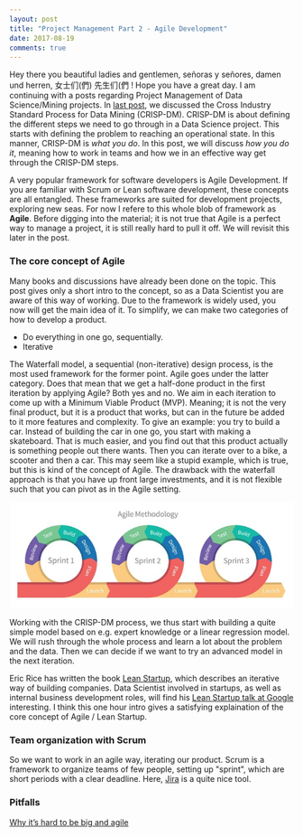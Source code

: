 ```yaml
---
layout: post
title: "Project Management Part 2 - Agile Development"
date: 2017-08-19
comments: true
---
```



Hey there you beautiful ladies and gentlemen, señoras y señores, damen und herren, 女士们(們) 先生们(們 ! Hope you have a great day. I am continuing with a posts regarding Project Management of Data Science/Mining projects. In [last post](https://herman-hellenes.github.io/blogposts/CRISP-DM), we discussed the Cross Industry Standard Process for Data Mining (CRISP-DM). CRISP-DM is about defining the different steps we need to go through in a Data Science project. This starts with defining the problem to reaching an operational state. In this manner, CRISP-DM is *what you do*.   In this post, we will discuss *how you do it*, meaning how to work in teams and how we in an effective way get through the CRISP-DM steps. 

A very popular framework for software developers is Agile Development. If you are familiar with Scrum or Lean software development, these concepts are all entangled. These frameworks are suited for development projects, exploring new seas. For now I refere to this whole blob of framework as **Agile**. Before digging into the material; it is not true that Agile is a perfect way to manage a project, it is still really hard to pull it off. We will revisit this later in the post.


### The core concept of Agile

Many books and discussions have already been done on the topic. This post gives only a short intro to the concept, so as a Data Scientist you are aware of this way of working. Due to the framework is widely used, you now will get the main idea of it. To simplify, we can make two categories of how to develop a product.

* Do everything in one go, sequentially.
* Iterative

The Waterfall model, a sequential (non-iterative) design process, is the most used framework for the former point. Agile goes under the latter category. Does that mean that we get a half-done product in the first iteration by applying Agile? Both yes and no. We aim in each iteration to come up with a Minimum Viable Product (MVP). Meaning; it is not the very final product, but it is a product that works, but can in the future be added to it more features and complexity. To give an example: you try to build a car. Instead of building the car in one go, you start with making a skateboard. That is much easier, and you find out that this product actually is something people out there wants. Then you can iterate over to a bike, a scooter and then a car. This may seem like a stupid example, which is true, but this is kind of the concept of Agile. The drawback with the waterfall approach is that you have up front large investments, and it is not flexible such that you can pivot as in the Agile setting. 


![center](/figs/2017-08-19-scrum-agile/agile.jpg)




Working with the CRISP-DM process, we thus start with building a quite simple model based on e.g. expert knowledge or a linear regression model. We will rush through the whole process and learn a lot about the problem and the data. Then we can decide if we want to try an advanced model in the next iteration. 

Eric Rice has written the book [Lean Startup](http://theleanstartup.com/), which describes an iterative way of building companies. Data Scientist involved in startups, as well as internal business development roles, will find his [Lean Startup talk at Google](https://www.youtube.com/watch?v=fEvKo90qBns&t=3s) interesting. I think this one hour intro gives a satisfying explaination of the core concept of Agile / Lean Startup. 



### Team organization with Scrum

So we want to work in an agile way, iterating our product. Scrum is a framework to organize teams of few people, setting up "sprint", which are short periods with a clear deadline. Here, [Jira](https://www.atlassian.com/software/jira) is a quite nice tool.


### Pitfalls

[Why it’s hard to be big and agile](https://www.linkedin.com/pulse/why-its-hard-big-agile-stanislaw-matczak)


